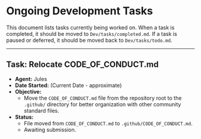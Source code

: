 # Ongoing Development Tasks

This document lists tasks currently being worked on. When a task is completed, it should be moved to `Dev/tasks/completed.md`. If a task is paused or deferred, it should be moved back to `Dev/tasks/todo.md`.

---

## Task: Relocate CODE_OF_CONDUCT.md
- **Agent:** Jules
- **Date Started:** (Current Date - approximate)
- **Objective:**
    - Move the `CODE_OF_CONDUCT.md` file from the repository root to the `.github/` directory for better organization with other community standard files.
- **Status:**
    - File moved from `CODE_OF_CONDUCT.md` to `.github/CODE_OF_CONDUCT.md`.
    - Awaiting submission.
